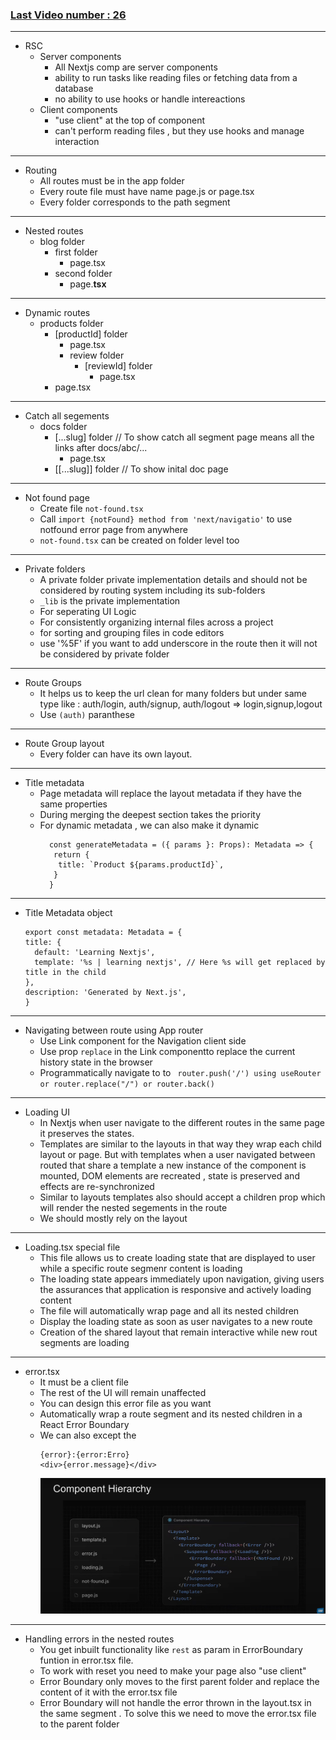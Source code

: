 ### [**Last** Video number : 26](https://www.youtube.com/watch?v=YG98I2Bj7qw&list=PLC3y8-rFHvwjOKd6gdf4QtV1uYNiQnruI&index=26&ab_channel=Codevolution)

---
- RSC
  - Server components
    - All Nextjs comp are server components
    - ability to run tasks like reading files or fetching data from a database
    - no ability to use hooks or handle intereactions
  - Client components
    - "use client" at the top of component
    - can't perform reading files , but they use hooks and manage interaction

---

- Routing
  - All routes must be in the app folder
  - Every route file must have name page.js or page.tsx
  - Every folder corresponds to the path segment
---
- Nested routes
    - blog folder
      - first folder
        - page.tsx
      - second folder
        - page.**tsx**
---
- Dynamic routes
  - products folder
    - [productId] folder
      - page.tsx
      - review folder 
        - [reviewId] folder
          - page.tsx
    - page.tsx
  
---
- Catch all segements
  - docs folder
    - [...slug] folder  // To show catch all segment page means all the links after docs/abc/...
      - page.tsx
    - [[...slug]] folder // To show inital doc page
---
- Not found page
  - Create file `not-found.tsx`
  - Call `import {notFound} method from 'next/navigatio'` to use notfound error page from anywhere
  -   `not-found.tsx` can be created on folder level too

---
- Private folders
  - A private folder private implementation details and should not be considered by routing system including its sub-folders
  - `_lib` is the private implementation
  - For seperating UI Logic
  - For consistently organizing internal files across a project
  - for sorting and grouping files in code editors
  - use '%5F' if you want to add underscore in the route then it will not be considered by private folder
---
- Route Groups 
  - It helps us to keep the url clean for  many folders but under same type like : auth/login, auth/signup, auth/logout => login,signup,logout
  - Use `(auth)` paranthese

---
- Route Group layout
  - Every folder can have its own layout.

---

- Title metadata
  - Page metadata will replace the layout metadata if they have the same properties
  - During merging the deepest section takes the priority 
  - For dynamic metadata , we can also make it dynamic
    ```
      const generateMetadata = ({ params }: Props): Metadata => {
       return {
        title: `Product ${params.productId}`,
       }
      }
    ```

---

- Title Metadata object
  ```
  export const metadata: Metadata = {
  title: {
    default: 'Learning Nextjs',
    template: '%s | learning nextjs', // Here %s will get replaced by title in the child
  },
  description: 'Generated by Next.js',
  }

  ```
---
- Navigating between route using App router
  - Use Link component for the Navigation client side
  - Use prop `replace` in the Link componentto replace the current history state in the browser
  - Programmatically navigate to to ` router.push('/') using useRouter or router.replace("/") or router.back()`

---
- Loading UI
  - In Nextjs when user navigate to the different routes in the same page it preserves the states.
  - Templates are similar to the layouts in that way they wrap each child layout or page. But with templates when a user navigated between routed that share a template a new instance of the component is mounted, DOM elements are recreated , state is preserved and effects are re-synchronized
  - Similar to layouts templates also should accept a children prop which will render the nested segements in the route
  - We should mostly rely on the layout 
---

- Loading.tsx special file
  - This file allows us to create loading state that are displayed to user while a specific route segmenr content is loading
  - The loading state appears immediately upon navigation, giving users the assurances that application is responsive and actively loading content
  - The file will automatically wrap page and all its nested children
  - Display the loading state as soon as user navigates to a new route
  - Creation of the shared layout that remain interactive while new rout segments are loading

---
- error.tsx 
  - It must be a client file
  - The rest of the UI will remain unaffected
  - You can design this error file as you want
  - Automatically wrap a route segment and its nested children in a React Error Boundary
  - We can also except the 
    ```
    {error}:{error:Erro}
    <div>{error.message}</div>
    ```
    ![alt text](image.png)
---

- Handling errors in the nested routes
  - You get inbuilt functionality like `rest` as param in ErrorBoundary funtion in error.tsx file.
  - To work with reset you need to make your page also "use client"
  - Error Boundary only moves to the first parent folder and replace the content of it with the  error.tsx file 
  - Error Boundary will not handle the error thrown in the layout.tsx in the same segment . To solve this we need to move the error.tsx file to the parent folder